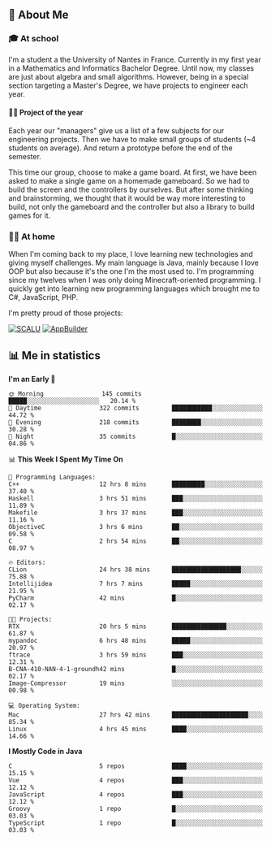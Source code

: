 ## 👀 About Me

### 🎓 At school

I'm a student a the University of Nantes in France. Currently in my first year in a Mathematics and Informatics Bachelor Degree. Until now, my classes are just about algebra and small algorithms. However, being in a special section targeting a Master's Degree, we have projects to engineer each year. 

#### 🔧🔬 Project of the year

Each year our "managers" give us a list of a few subjects for our engineering projects. Then we have to make small groups of students (~4 students on average). And return a prototype before the end of the semester.

This time our group, choose to make a game board. At first, we have been asked to make a single game on a homemade gameboard. So we had to build the screen and the controllers by ourselves. 
But after some thinking and brainstorming, we thought that it would be way more interesting to build, not only the gameboard and the controller but also a library to build games for it.

### 👨‍💻 At home

When I'm coming back to my place, I love learning new technologies and giving myself challenges. My main language is Java, mainly because I love OOP but also because it's the one I'm the most used to. I'm programming since my twelves when I was only doing Minecraft-oriented programming.  I quickly get into learning new programming languages which brought me to C#, JavaScript, PHP. 

I'm pretty proud of those projects:

[![SCALU](https://github-readme-stats.vercel.app/api/pin?username=renardfute&repo=SCALU)](https://github.com/renardfute/scalu)
[![AppBuilder](https://github-readme-stats.vercel.app/api/pin?username=pulsedev2&repo=AppBuilder)](https://github.com/pulsedev2/AppBuilder)

## 📊 Me in statistics
<!--START_SECTION:waka-->
**I'm an Early 🐤** 

```text
🌞 Morning                145 commits         █████░░░░░░░░░░░░░░░░░░░░   20.14 % 
🌆 Daytime                322 commits         ███████████░░░░░░░░░░░░░░   44.72 % 
🌃 Evening                218 commits         ████████░░░░░░░░░░░░░░░░░   30.28 % 
🌙 Night                  35 commits          █░░░░░░░░░░░░░░░░░░░░░░░░   04.86 % 
```


📊 **This Week I Spent My Time On** 

```text
💬 Programming Languages: 
C++                      12 hrs 8 mins       █████████░░░░░░░░░░░░░░░░   37.40 % 
Haskell                  3 hrs 51 mins       ███░░░░░░░░░░░░░░░░░░░░░░   11.89 % 
Makefile                 3 hrs 37 mins       ███░░░░░░░░░░░░░░░░░░░░░░   11.16 % 
ObjectiveC               3 hrs 6 mins        ██░░░░░░░░░░░░░░░░░░░░░░░   09.58 % 
C                        2 hrs 54 mins       ██░░░░░░░░░░░░░░░░░░░░░░░   08.97 % 

🔥 Editors: 
CLion                    24 hrs 38 mins      ███████████████████░░░░░░   75.88 % 
Intellijidea             7 hrs 7 mins        █████░░░░░░░░░░░░░░░░░░░░   21.95 % 
PyCharm                  42 mins             █░░░░░░░░░░░░░░░░░░░░░░░░   02.17 % 

🐱‍💻 Projects: 
RTX                      20 hrs 5 mins       ███████████████░░░░░░░░░░   61.87 % 
mypandoc                 6 hrs 48 mins       █████░░░░░░░░░░░░░░░░░░░░   20.97 % 
ftrace                   3 hrs 59 mins       ███░░░░░░░░░░░░░░░░░░░░░░   12.31 % 
B-CNA-410-NAN-4-1-groundh42 mins             █░░░░░░░░░░░░░░░░░░░░░░░░   02.17 % 
Image-Compressor         19 mins             ░░░░░░░░░░░░░░░░░░░░░░░░░   00.98 % 

💻 Operating System: 
Mac                      27 hrs 42 mins      █████████████████████░░░░   85.34 % 
Linux                    4 hrs 45 mins       ████░░░░░░░░░░░░░░░░░░░░░   14.66 % 
```

**I Mostly Code in Java** 

```text
C                        5 repos             ████░░░░░░░░░░░░░░░░░░░░░   15.15 % 
Vue                      4 repos             ███░░░░░░░░░░░░░░░░░░░░░░   12.12 % 
JavaScript               4 repos             ███░░░░░░░░░░░░░░░░░░░░░░   12.12 % 
Groovy                   1 repo              █░░░░░░░░░░░░░░░░░░░░░░░░   03.03 % 
TypeScript               1 repo              █░░░░░░░░░░░░░░░░░░░░░░░░   03.03 % 
```




<!--END_SECTION:waka-->
